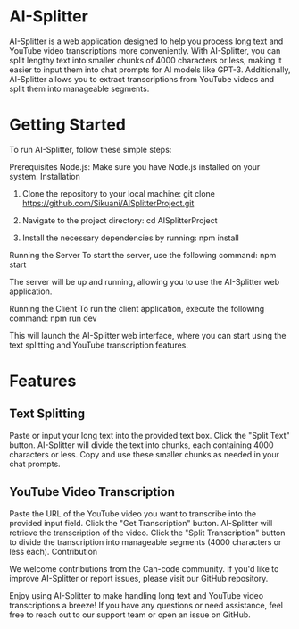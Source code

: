 # AI-Splitter

AI-Splitter is a web application designed to help you process long text and YouTube video transcriptions more conveniently. With AI-Splitter, you can split lengthy text into smaller chunks of 4000 characters or less, making it easier to input them into chat prompts for AI models like GPT-3. Additionally, AI-Splitter allows you to extract transcriptions from YouTube videos and split them into manageable segments.

# Getting Started

To run AI-Splitter, follow these simple steps:

Prerequisites
Node.js: Make sure you have Node.js installed on your system.
Installation

1. Clone the repository to your local machine:
git clone https://github.com/Sikuani/AISplitterProject.git

2. Navigate to the project directory:
cd AISplitterProject

3. Install the necessary dependencies by running:
npm install

Running the Server
To start the server, use the following command:
npm start

The server will be up and running, allowing you to use the AI-Splitter web application.

Running the Client
To run the client application, execute the following command:
npm run dev

This will launch the AI-Splitter web interface, where you can start using the text splitting and YouTube transcription features.


# Features
## Text Splitting
Paste or input your long text into the provided text box.
Click the "Split Text" button.
AI-Splitter will divide the text into chunks, each containing 4000 characters or less.
Copy and use these smaller chunks as needed in your chat prompts.

## YouTube Video Transcription
Paste the URL of the YouTube video you want to transcribe into the provided input field.
Click the "Get Transcription" button.
AI-Splitter will retrieve the transcription of the video.
Click the "Split Transcription" button to divide the transcription into manageable segments (4000 characters or less each).
Contribution

We welcome contributions from the Can-code community. If you'd like to improve AI-Splitter or report issues, please visit our GitHub repository.


Enjoy using AI-Splitter to make handling long text and YouTube video transcriptions a breeze! If you have any questions or need assistance, feel free to reach out to our support team or open an issue on GitHub.

